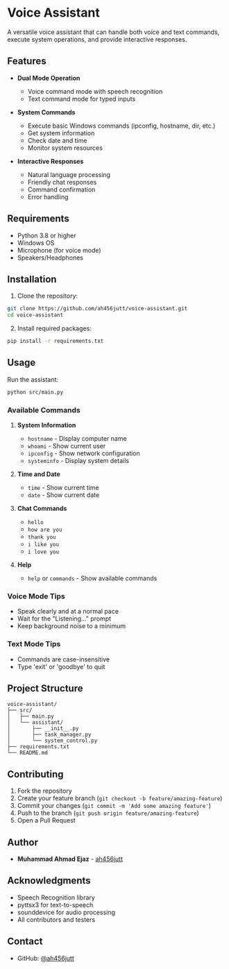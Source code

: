 # Voice Assistant

A versatile voice assistant that can handle both voice and text commands, execute system operations, and provide interactive responses.

## Features

- **Dual Mode Operation**
  - Voice command mode with speech recognition
  - Text command mode for typed inputs

- **System Commands**
  - Execute basic Windows commands (ipconfig, hostname, dir, etc.)
  - Get system information
  - Check date and time
  - Monitor system resources

- **Interactive Responses**
  - Natural language processing
  - Friendly chat responses
  - Command confirmation
  - Error handling

## Requirements

- Python 3.8 or higher
- Windows OS
- Microphone (for voice mode)
- Speakers/Headphones

## Installation

1. Clone the repository:
```bash
git clone https://github.com/ah456jutt/voice-assistant.git
cd voice-assistant
```

2. Install required packages:
```bash
pip install -r requirements.txt
```

## Usage

Run the assistant:
```bash
python src/main.py
```

### Available Commands

1. **System Information**
   - `hostname` - Display computer name
   - `whoami` - Show current user
   - `ipconfig` - Show network configuration
   - `systeminfo` - Display system details

2. **Time and Date**
   - `time` - Show current time
   - `date` - Show current date

3. **Chat Commands**
   - `hello`
   - `how are you`
   - `thank you`
   - `i like you`
   - `i love you`

4. **Help**
   - `help` or `commands` - Show available commands

### Voice Mode Tips
- Speak clearly and at a normal pace
- Wait for the "Listening..." prompt
- Keep background noise to a minimum

### Text Mode Tips
- Commands are case-insensitive
- Type 'exit' or 'goodbye' to quit

## Project Structure

```
voice-assistant/
├── src/
│   ├── main.py
│   └── assistant/
│       ├── __init__.py
│       ├── task_manager.py
│       └── system_control.py
├── requirements.txt
└── README.md
```

## Contributing

1. Fork the repository
2. Create your feature branch (`git checkout -b feature/amazing-feature`)
3. Commit your changes (`git commit -m 'Add some amazing feature'`)
4. Push to the branch (`git push origin feature/amazing-feature`)
5. Open a Pull Request


## Author

- **Muhammad Ahmad Ejaz** - [ah456jutt](https://github.com/ah456jutt)

## Acknowledgments

- Speech Recognition library
- pyttsx3 for text-to-speech
- sounddevice for audio processing
- All contributors and testers

## Contact

- GitHub: [@ah456jutt](https://github.com/ah456jutt)
